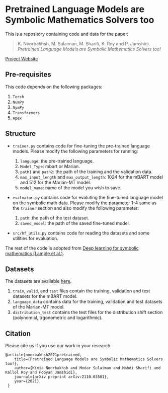 # Pretrained Language Models are Symbolic Mathematics Solvers too

This is a repository containing code and data for the paper: 

> K. Noorbakhsh, M. Sulaiman, M. Sharifi, K. Roy and P. Jamshidi. _Pretrained Language Models are Symbolic Mathematics Solvers too!_


[Project Website](https://softsys4ai.github.io/differentiable-proving/)

## Pre-requisites
This code depends on the following packages:

 1. `Torch`
 2. `NumPy`
 3. `SymPy`
 4. `Transformers`
 5. `Apex`

## Structure

 - `trainer.py` contains code for fine-tuning the pre-trained language models. Please modify the following parameters for running:

    1. `language`: the pre-trained language.
    2. `Model_Type`: mbart or Marian.
    3. `path1` and `path2`: the path of the training and the validation data.
    4. `max_input_length` and `max_output_length`: 1024 for the mBART model and 512 for the Marian-MT model.
    5. `model_name`: name of the model you wish to save. 

- `evaluator.py` contains code for evaluting the fine-tuned language model on the symbolic math data. Please modify the parameter 1-4 same as the `trainer` section and also modify the following parameter:

    1. `path`: the path of the test dataset.
    2. `saved_model`: the path of the saved fine-tuned model.

- `src/hf_utils.py` contains code for reading the datasets and some utilities for evaluation. 

The rest of the code is adopted from [Deep learning for symbolic mathematics (Lample et al.)](https://github.com/facebookresearch/SymbolicMathematics).
## Datasets

The datasets are available [here](https://zenodo.org/record/5546440). 

1. `train`, `valid`, and `test` files contain the training, validation and test datasets for the mBART model.
2. `language_data` contains data for the training, validation and test datasets of the Marian-MT model.
3. `distribution_test` contains the test files for the distribution shift section (polynomial, trgonometric and logarithmic).

## Citation
Please cite us if you use our work in your research.

    @article{noorbakhsh2021pretrained,
        title={Pretrained Language Models are Symbolic Mathematics Solvers too!}, 
        author={Kimia Noorbakhsh and Modar Sulaiman and Mahdi Sharifi and Kallol Roy and Pooyan Jamshidi},
        journal={arXiv preprint arXiv:2110.03501},
        year={2021}
     }
